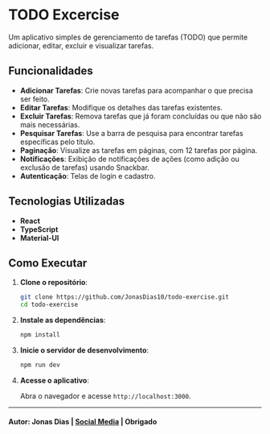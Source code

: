 # TODO Excercise

Um aplicativo simples de gerenciamento de tarefas (TODO) que permite adicionar, editar, excluir e visualizar tarefas.

## Funcionalidades

- **Adicionar Tarefas**: Crie novas tarefas para acompanhar o que precisa ser feito.
- **Editar Tarefas**: Modifique os detalhes das tarefas existentes.
- **Excluir Tarefas**: Remova tarefas que já foram concluídas ou que não são mais necessárias.
- **Pesquisar Tarefas**: Use a barra de pesquisa para encontrar tarefas específicas pelo título.
- **Paginação**: Visualize as tarefas em páginas, com 12 tarefas por página.
- **Notificações**: Exibição de notificações de ações (como adição ou exclusão de tarefas) usando Snackbar.
- **Autenticação**: Telas de login e cadastro.

## Tecnologias Utilizadas

- **React**
- **TypeScript**
- **Material-UI**

## Como Executar

1. **Clone o repositório**:

   ```bash
   git clone https://github.com/JonasDias10/todo-exercise.git
   cd todo-exercise
   ```

2. **Instale as dependências**:

   ```bash
   npm install
   ```

3. **Inicie o servidor de desenvolvimento**:

   ```bash
   npm run dev
   ```

4. **Acesse o aplicativo**:

   Abra o navegador e acesse `http://localhost:3000`.

---

#### **Autor: Jonas Dias | [Social Media](https://jonas-dias.netlify.app/) | Obrigado**
